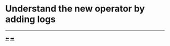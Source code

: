 # Understand the new operator by adding logs


<hr>
<a href="../04-install-the-new-crd-on-kubernetes/README.md">⬅️</a>
<a href="../06-use-data-defined-in-the-crd-within-the-operator/README.md">➡️</a>

